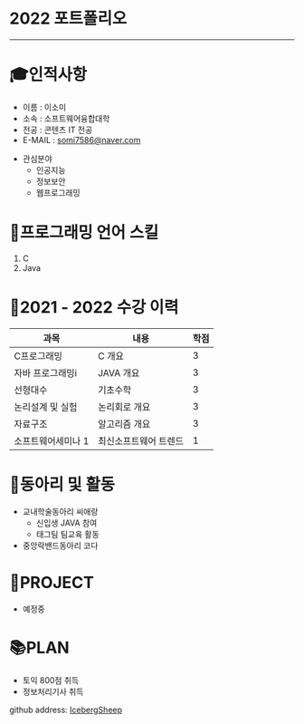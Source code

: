 # 2022 포트폴리오
---
# 🎓인적사항
* 이름 : 이소미
* 소속 : 소프트웨어융합대학
* 전공 : 콘텐츠 IT 전공
* E-MAIL : somi7586@naver.com

- 관심분야
  - 인공지능
  - 정보보안
  - 웹프로그래밍

# 📃프로그래밍 언어 스킬
1. C
2. Java

# 📗2021 - 2022 수강 이력
|과목|내용|학점|
|---|---|---|
|C프로그래밍|C 개요|3|
|자바 프로그래밍i|JAVA 개요|3|
|선형대수|기초수학|3|
|논리설계 및 실험|논리회로 개요|3|
|자료구조|알고리즘 개요|3|
|소프트웨어세미나 1|최신소프트웨어 트렌드|1|

# 📘동아리 및 활동
- 교내학술동아리 씨애랑
  - 신입생 JAVA 참여
  - 태그팀 팀교육 활동
- 중앙락밴드동아리 코다

# 🎇PROJECT
- 예정중

# 📚PLAN
- 토익 800점 취득
- 정보처리기사 취득


github address: [IcebergSheep][github]

[github]:https://github.com/IcebergSheep

